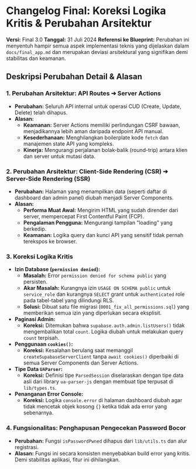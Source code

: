 # Changelog Final: Koreksi Logika Kritis & Perubahan Arsitektur

**Versi:** Final 3.0
**Tanggal:** 31 Juli 2024
**Referensi ke Blueprint:** Perubahan ini menyentuh hampir semua aspek implementasi teknis yang dijelaskan dalam `docs/final_app.md` dan merupakan deviasi arsitektural yang signifikan demi stabilitas dan keamanan.

## Deskripsi Perubahan Detail & Alasan

### 1. Perubahan Arsitektur: API Routes ➔ Server Actions
- **Perubahan:** Seluruh API internal untuk operasi CUD (Create, Update, Delete) telah dihapus.
- **Alasan:**
    - **Keamanan:** Server Actions memiliki perlindungan CSRF bawaan, menjadikannya lebih aman daripada endpoint API manual.
    - **Kesederhanaan:** Menghilangkan boilerplate kode `fetch` dan manajemen state API yang kompleks.
    - **Kinerja:** Mengurangi perjalanan bolak-balik (round-trip) antara klien dan server untuk mutasi data.

### 2. Perubahan Arsitektur: Client-Side Rendering (CSR) ➔ Server-Side Rendering (SSR)
- **Perubahan:** Halaman yang menampilkan data (seperti daftar di dashboard dan admin panel) diubah menjadi Server Components.
- **Alasan:**
    - **Performa Muat Awal:** Mengirim HTML yang sudah dirender dari server, mempercepat First Contentful Paint (FCP).
    - **Pengalaman Pengguna:** Mengurangi tampilan "loading" yang berkedip.
    - **Keamanan:** Logika query dan kunci API yang sensitif tidak pernah terekspos ke browser.

### 3. Koreksi Logika Kritis
- **Izin Database (`permission denied`):**
    - **Masalah:** Error `permission denied for schema public` yang persisten.
    - **Akar Masalah:** Kurangnya izin `USAGE ON SCHEMA public` untuk `service_role` dan kurangnya `SELECT` grant untuk `authenticated` role pada tabel-tabel yang dilindungi RLS.
    - **Solusi:** Dibuat satu file migrasi (`0001_fix_all_permissions.sql`) yang memberikan semua izin yang diperlukan secara eksplisit.
- **Paginasi Admin:**
    - **Koreksi:** Ditemukan bahwa `supabase.auth.admin.listUsers()` tidak mengembalikan total `count`. Logika diubah untuk melakukan query `count` terpisah.
- **Penggunaan `cookies()`:**
    - **Koreksi:** Kesalahan berulang saat memanggil `createSupabaseServerClient` tanpa `await cookies()` diperbaiki di semua Server Components dan Server Actions.
- **Tipe Data `UAParser`:**
    - **Koreksi:** Definisi tipe `ParsedSession` diselaraskan dengan tipe data asli dari library `ua-parser-js` dengan membuat tipe terpusat di `lib/types.ts`.
- **Penanganan Error Console:**
    - **Koreksi:** Logika `console.error` di halaman dashboard diubah agar tidak mencetak objek kosong `{}` ketika tidak ada error yang sebenarnya.

### 4. Fungsionalitas: Penghapusan Pengecekan Password Bocor
- **Perubahan:** Fungsi `isPasswordPwned` dihapus dari `lib/utils.ts` dan alur registrasi.
- **Alasan:** Fungsi ini secara konsisten menyebabkan build error yang kritis. Demi stabilitas aplikasi, fitur ini dihilangkan.
